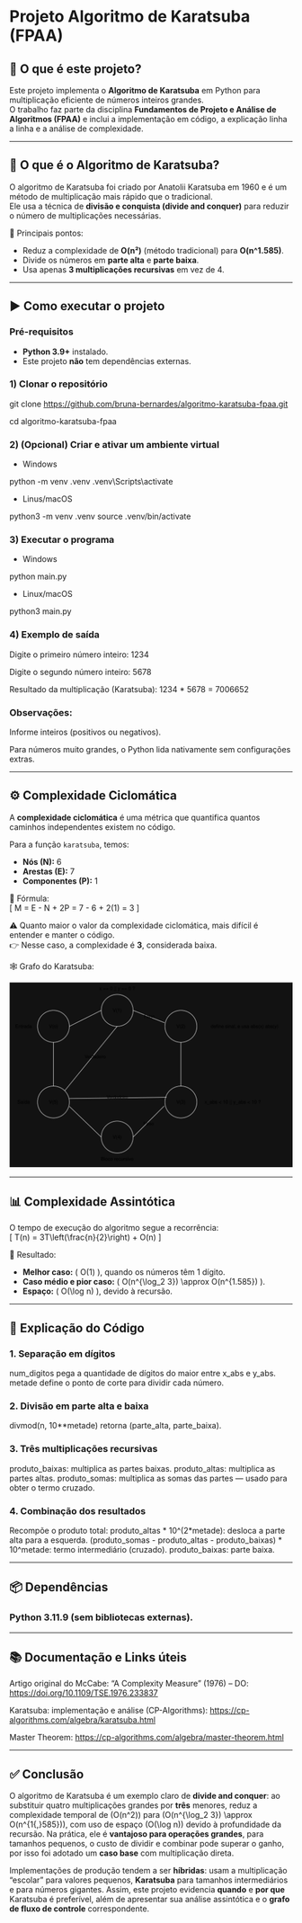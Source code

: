 # Projeto Algoritmo de Karatsuba (FPAA)

## 📖 O que é este projeto?
Este projeto implementa o **Algoritmo de Karatsuba** em Python para multiplicação eficiente de números inteiros grandes.  
O trabalho faz parte da disciplina **Fundamentos de Projeto e Análise de Algoritmos (FPAA)** e inclui a implementação em código, a explicação linha a linha e a análise de complexidade.  

---

## 🧮 O que é o Algoritmo de Karatsuba?
O algoritmo de Karatsuba foi criado por Anatolii Karatsuba em 1960 e é um método de multiplicação mais rápido que o tradicional.  
Ele usa a técnica de **divisão e conquista (divide and conquer)** para reduzir o número de multiplicações necessárias.

🔑 Principais pontos:
- Reduz a complexidade de **O(n²)** (método tradicional) para **O(n^1.585)**.  
- Divide os números em **parte alta** e **parte baixa**.  
- Usa apenas **3 multiplicações recursivas** em vez de 4.  

---

## ▶️ Como executar o projeto

### Pré-requisitos
- **Python 3.9+** instalado.
- Este projeto **não** tem dependências externas.

### 1) Clonar o repositório
git clone https://github.com/bruna-bernardes/algoritmo-karatsuba-fpaa.git

cd algoritmo-karatsuba-fpaa

### 2) (Opcional) Criar e ativar um ambiente virtual
- Windows

python -m venv .venv
.venv\Scripts\activate

- Linus/macOS

python3 -m venv .venv
source .venv/bin/activate

### 3) Executar o programa
- Windows

python main.py

- Linux/macOS

python3 main.py

### 4) Exemplo de saída
Digite o primeiro número inteiro: 1234

Digite o segundo número inteiro: 5678

Resultado da multiplicação (Karatsuba):
1234 * 5678 = 7006652

### Observações:
Informe inteiros (positivos ou negativos).

Para números muito grandes, o Python lida nativamente sem configurações extras.

---

## ⚙️ Complexidade Ciclomática
A **complexidade ciclomática** é uma métrica que quantifica quantos caminhos independentes existem no código.  

Para a função `karatsuba`, temos:
- **Nós (N):** 6  
- **Arestas (E):** 7  
- **Componentes (P):** 1

📌 Fórmula:  
\[
M = E - N + 2P = 7 - 6 + 2(1) = 3
\]

⚠️ Quanto maior o valor da complexidade ciclomática, mais difícil é entender e manter o código.  
👉 Nesse caso, a complexidade é **3**, considerada baixa.

🕸️ Grafo do Karatsuba:

![Grafo do Karatsuba](Karatsuba.drawio.svg)

---

## 📊 Complexidade Assintótica
O tempo de execução do algoritmo segue a recorrência:  
\[
T(n) = 3T\left(\frac{n}{2}\right) + O(n)
\]

🔎 Resultado:
- **Melhor caso:** \( O(1) \), quando os números têm 1 dígito.  
- **Caso médio e pior caso:** \( O(n^{\log_2 3}) \approx O(n^{1.585}) \).  
- **Espaço:** \( O(\log n) \), devido à recursão.

---

## 📝 Explicação do Código

### 1. Separação em dígitos
num_digitos pega a quantidade de dígitos do maior entre x_abs e y_abs.
metade define o ponto de corte para dividir cada número.

### 2. Divisão em parte alta e baixa
divmod(n, 10**metade) retorna (parte_alta, parte_baixa).

### 3. Três multiplicações recursivas
produto_baixas: multiplica as partes baixas.
produto_altas: multiplica as partes altas.
produto_somas: multiplica as somas das partes — usado para obter o termo cruzado.

### 4. Combinação dos resultados
Recompõe o produto total:
produto_altas * 10^(2*metade): desloca a parte alta para a esquerda.
(produto_somas - produto_altas - produto_baixas) * 10^metade: termo intermediário (cruzado).
produto_baixas: parte baixa.

---

## 📦 Dependências

### Python 3.11.9 (sem bibliotecas externas).

---

## 📚 Documentação e Links úteis

Artigo original do McCabe: “A Complexity Measure” (1976) – DO: https://doi.org/10.1109/TSE.1976.233837

Karatsuba: implementação e análise (CP-Algorithms): https://cp-algorithms.com/algebra/karatsuba.html

Master Theorem: https://cp-algorithms.com/algebra/master-theorem.html

---

## ✅ Conclusão
O algoritmo de Karatsuba é um exemplo claro de **divide and conquer**: ao substituir quatro multiplicações grandes por **três** menores, reduz a complexidade temporal de \(O(n^2)\) para \(O(n^{\log_2 3}) \approx O(n^{1{,}585})\), com uso de espaço \(O(\log n)\) devido à profundidade da recursão. 
Na prática, ele é **vantajoso para operações grandes**, para tamanhos pequenos, o custo de dividir e combinar pode superar o ganho, por isso foi adotado um **caso base** com multiplicação direta.


Implementações de produção tendem a ser **híbridas**: usam a multiplicação “escolar” para valores pequenos, **Karatsuba** para tamanhos intermediários e para números gigantes.
Assim, este projeto evidencia **quando** e **por que** Karatsuba é preferível, além de apresentar sua análise assintótica e o **grafo de fluxo de controle** correspondente.
